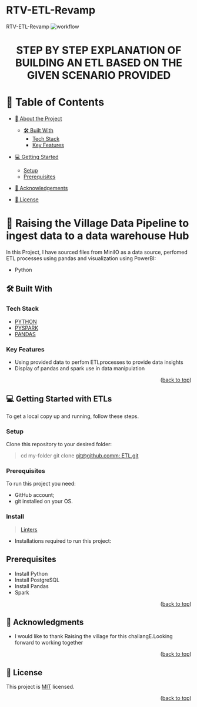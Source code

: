# RTV-ETL-Revamp
RTV-ETL-Revamp
![workflow](https://github.com/user-attachments/assets/d68ef432-430d-420b-ad12-5a71a4f70730)

<a name="readme-top"></a>

# <div align="center">STEP BY STEP EXPLANATION OF BUILDING AN ETL BASED ON THE GIVEN SCENARIO PROVIDED</div>

# 📗 Table of Contents

- [📖 About the Project](#about-project)
  - [🛠 Built With](#built-with)
    - [Tech Stack](#tech-stack)
    - [Key Features](#key-features)
- [💻 Getting Started](#getting-started)
  - [Setup](#setup)
  - [Prerequisites](#prerequisites)

- [🙏 Acknowledgements](#acknowledgements)

- [📝 License](#license)

# 📖 Raising the Village Data Pipeline to ingest data to a data warehouse Hub <a name="about-project"></a>

In this Project, I have sourced files from MiniIO as a data source, perfomed ETL processes using pandas and visualization using PowerBI:

- Python

## 🛠 Built With <a name="built-with"></a>

### Tech Stack <a name="tech-stack"></a>

  <ul>
  <li><a href="https://microverse.notion.site/HTML-CSS-Get-a-head-start-275eb85fd34b4416aa06ec635d69cdaf">PYTHON</a></li>
  <li><a href="https://microverse.notion.site/HTML-CSS-Get-a-head-start-275eb85fd34b4416aa06ec635d69cdaf">PYSPARK</a></li>
    <li><a href="https://microverse.notion.site/HTML-CSS-Get-a-head-start-275eb85fd34b4416aa06ec635d69cdaf">PANDAS</a></li>


</ul>

###  Key Features <a name="key-features"></a>

- Using provided data to perfom ETLprocesses to provide data insights
- Display of pandas and spark use in data manipulation
<p align="right">(<a href="#readme-top">back to top</a>)</p>


## 💻 Getting Started with ETLs <a name="getting-started"></a>

To get a local copy up and running, follow these steps.


### Setup

Clone this repository to your desired folder:

> cd my-folder
> git clone [git@github.comm: ETL.git](https://github.com/Jonathan-Rop/RTV--ETL)

### Prerequisites

To run this project you need:

- GitHub account;
- git installed on your OS.

### Install

> [Linters](https://github.com/microverseinc/linters-config/tree/master/html-css-js)

- Installations required to run this project:

## Prerequisites
-  Install Python
-  Install PostgreSQL
-  Install Pandas
-  Spark

<p align="right">(<a href="#readme-top">back to top</a>)</p>

## 🙏 Acknowledgments <a name="acknowledgements"></a>

- I would like to thank Raising the village for this challangE.Looking forward to working together
<p align="right">(<a href="#readme-top">back to top</a>)</p>

## 📝 License <a name="license"></a>

This project is [MIT](./MIT.md) licensed.

<p align="right">(<a href="#readme-top">back to top</a>)</p>
